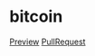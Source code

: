 # bitcoin
[Preview](https://innerren.github.io/bitcoin/)
[PullRequest](https://github.com/innerren/bitcoin/pull/1/files)
